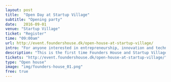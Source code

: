 ```yaml
---
layout: post
title:  "Open Day at Startup Village"
subtitle: "Opening party"
date:   2016-09-01
venue: "Startup Village"
ticket: "Register"
time: "09:00am"
url: http://event.foundershouse.dk/open-house-at-startup-village/
intro: "For anyone interested in entrepreneurship, innovation and technology"
description: "This is the first time Founders House and Startup Village open their doors giving everyone an opportunity to visit Denmark’s leading growth startup hub and gain valuable insight in the facets of running a growth startup."
tickets: "http://event.foundershouse.dk/open-house-at-startup-village/"
type: "Open house"
image: "img/founders-house_01.png"
free: true
---
```

<!-- fill in the URL of your event host page if you haven't enough information for a detail page, so the event link won't point on the detail page at all -->
